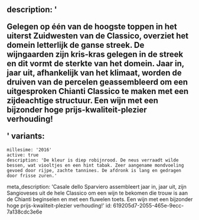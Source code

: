 description: '<p>Gelegen op één van de hoogste toppen in het uiterst Zuidwesten van de Classico, overziet het domein letterlijk de ganse streek. De wijngaarden zijn kris-kras gelegen in de streek en dit vormt de sterkte van het domein. Jaar in, jaar uit, afhankelijk van het klimaat, worden de druiven van de percelen geassembleerd om een uitgesproken Chianti Classico te maken met een zijdeachtige structuur. Een wijn met een bijzonder hoge prijs-kwaliteit-plezier verhouding!</p>'
variants:
  -
    millesime: '2016'
    active: true
    description: 'De kleur is diep robijnrood. De neus verraadt wilde bessen, wat viooltjes en een hint tabak. Zeer aangename mondvoeling gevoed door rijpe, zachte tannines. De afdronk is lang en gedragen door frisse zuren.'
meta_description: 'Casale dello Sparviero assembleert jaar in, jaar uit, zijn Sangioveses uit de hele Classico om een wijn te bekomen die trouw is aan de Chianti beginselen en met een fluwelen toets. Een wijn met een bijzonder hoge prijs-kwaliteit-plezier verhouding!'
id: 619205d7-2055-465e-9ecc-7a138cdc3e6e
